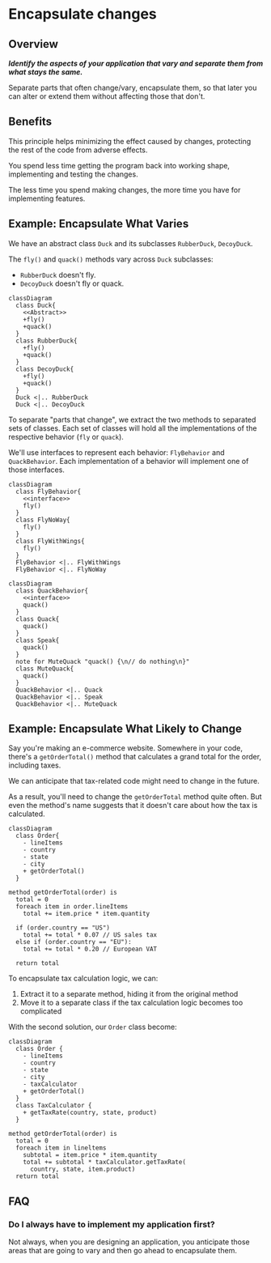 # Encapsulate changes

## Overview

***Identify the aspects of your application that vary and separate them from what stays the same.***

Separate parts that often change/vary, encapsulate them, so that later you can alter or extend them without affecting those that don't.


## Benefits

This principle helps minimizing the effect caused by changes, protecting the rest of the code from adverse effects. 

You spend less time getting the program back into working shape, implementing and testing the changes.

The less time you spend making changes, the more time you have for implementing features.


## Example: Encapsulate What Varies

We have an abstract class `Duck` and its subclasses `RubberDuck`, `DecoyDuck`.

The `fly()` and `quack()` methods vary across `Duck` subclasses:
- `RubberDuck` doesn't fly.
- `DecoyDuck` doesn't fly or quack.

```mermaid
classDiagram
  class Duck{
    <<Abstract>>
    +fly()
    +quack()
  }
  class RubberDuck{
    +fly()
    +quack()
  }
  class DecoyDuck{
    +fly()
    +quack()
  }
  Duck <|.. RubberDuck
  Duck <|.. DecoyDuck
```

To separate "parts that change", we extract the two methods to separated sets of classes. Each set of classes will hold all the implementations of the respective behavior (`fly` or `quack`).

We'll use interfaces to represent each behavior: `FlyBehavior` and `QuackBehavior`. Each implementation of a behavior will implement one of those interfaces.

```mermaid
classDiagram
  class FlyBehavior{
    <<interface>>
    fly()
  }
  class FlyNoWay{
    fly()
  }
  class FlyWithWings{
    fly()
  }
  FlyBehavior <|.. FlyWithWings
  FlyBehavior <|.. FlyNoWay
```

```mermaid
classDiagram
  class QuackBehavior{
    <<interface>>
    quack()
  }
  class Quack{
    quack()
  }
  class Speak{
    quack()
  }
  note for MuteQuack "quack() {\n// do nothing\n}"
  class MuteQuack{
    quack()
  }
  QuackBehavior <|.. Quack
  QuackBehavior <|.. Speak
  QuackBehavior <|.. MuteQuack
```


## Example: Encapsulate What Likely to Change

Say you're making an e-commerce website. Somewhere in your code, there's a `getOrderTotal()` method that calculates a grand total for the order, including taxes.

We can anticipate that tax-related code might need to change in the future.

As a result, you'll need to change the `getOrderTotal` method quite often. But even the method's name suggests that it doesn't care about how the tax is calculated.

```mermaid
classDiagram
  class Order{
    - lineItems
    - country
    - state
    - city
    + getOrderTotal()
  }
```

```
method getOrderTotal(order) is
  total = 0
  foreach item in order.lineItems
    total += item.price * item.quantity

  if (order.country == "US")
    total += total * 0.07 // US sales tax
  else if (order.country == "EU"):
    total += total * 0.20 // European VAT
  
  return total
```

To encapsulate tax calculation logic, we can:
1. Extract it to a separate method, hiding it from the original method
2. Move it to a separate class if the tax calculation logic becomes too complicated

With the second solution, our `Order` class become:
```mermaid
classDiagram
  class Order {
    - lineItems
    - country
    - state
    - city
    - taxCalculator
    + getOrderTotal()
  }
  class TaxCalculator {
    + getTaxRate(country, state, product)
  }
```

```
method getOrderTotal(order) is
  total = 0
  foreach item in lineltems
    subtotal = item.price * item.quantity
    total += subtotal * taxCalculator.getTaxRate(
      country, state, item.product)
  return total
```


## FAQ

### Do I always have to implement my application first?

Not always, when you are designing an application, you anticipate those areas that are going to vary and then go ahead to encapsulate them.